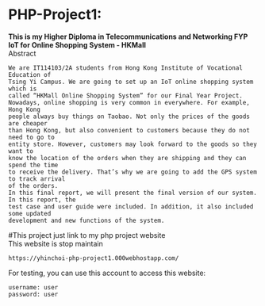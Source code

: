 # PHP-Project1:
<b>This is my Higher Diploma in Telecommunications and Networking FYP</b><br>
<b>IoT for Online Shopping System - HKMall</b><br>
Abstract
```
We are IT114103/2A students from Hong Kong Institute of Vocational Education of
Tsing Yi Campus. We are going to set up an IoT online shopping system which is
called “HKMall Online Shopping System” for our Final Year Project.
Nowadays, online shopping is very common in everywhere. For example, Hong Kong
people always buy things on Taobao. Not only the prices of the goods are cheaper
than Hong Kong, but also convenient to customers because they do not need to go to
entity store. However, customers may look forward to the goods so they want to
know the location of the orders when they are shipping and they can spend the time
to receive the delivery. That’s why we are going to add the GPS system to track arrival
of the orders.
In this final report, we will present the final version of our system. In this report, the
test case and user guide were included. In addition, it also included some updated
development and new functions of the system.
```
#This project just link to my php project website<br>
This website is stop maintain

```
https://yhinchoi-php-project1.000webhostapp.com/
```
For testing, you can use this account to access this website:
```
username: user
password: user
```
